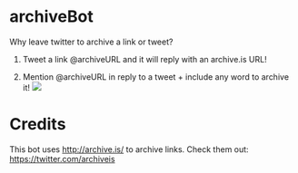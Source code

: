 # archiveBot
Why leave twitter to archive a link or tweet?

1. Tweet a link @archiveURL and it will reply with an archive.is URL!

2. Mention @archiveURL in reply to a tweet + include any word to archive it!
![](http://imgur.com/0TCEmM9.gif)


# Credits
This bot uses http://archive.is/ to archive links.
Check them out: https://twitter.com/archiveis
